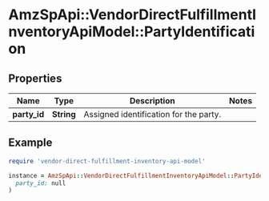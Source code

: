 # AmzSpApi::VendorDirectFulfillmentInventoryApiModel::PartyIdentification

## Properties

| Name | Type | Description | Notes |
| ---- | ---- | ----------- | ----- |
| **party_id** | **String** | Assigned identification for the party. |  |

## Example

```ruby
require 'vendor-direct-fulfillment-inventory-api-model'

instance = AmzSpApi::VendorDirectFulfillmentInventoryApiModel::PartyIdentification.new(
  party_id: null
)
```

